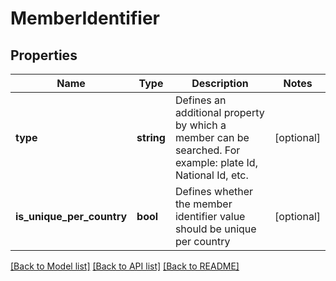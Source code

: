 # MemberIdentifier

## Properties
Name | Type | Description | Notes
------------ | ------------- | ------------- | -------------
**type** | **string** | Defines an additional property by which a member can be searched.   For example: plate Id, National Id, etc. | [optional] 
**is_unique_per_country** | **bool** | Defines whether the member identifier value should be unique per country | [optional] 

[[Back to Model list]](../../README.md#documentation-for-models) [[Back to API list]](../../README.md#documentation-for-api-endpoints) [[Back to README]](../../README.md)

